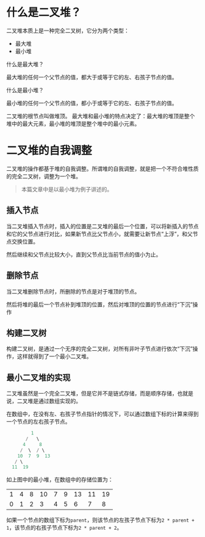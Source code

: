 # 什么是二叉堆？

二叉堆本质上是一种完全二叉树，它分为两个类型：

- 最大堆
- 最小堆

什么是最大堆？

最大堆的任何一个父节点的值，都大于或等于它的左、右孩子节点的值。

什么是最小堆？

最小堆的任何一个父节点的值，都小于或等于它的左、右孩子节点的值。


二叉堆的根节点叫做堆顶。
最大堆和最小堆的特点决定了：最大堆的堆顶是整个堆中的最大元素，最小堆的堆顶是整个堆中的最小元素。


# 二叉堆的自我调整

二叉堆的操作都基于堆的自我调整。所谓堆的自我调整，就是把一个不符合堆性质的完全二叉树，调整为一个堆。

> 本篇文章中是以最小堆为例子讲述的。

## 插入节点

当二叉堆插入节点时，插入的位置是二叉堆的最后一个位置，可以将新插入的节点和它的父节点进行对比，如果新节点比父节点小，就需要让新节点“上浮”，和父节点交换位置。

然后继续和父节点比较大小，直到父节点比当前节点的值小为止。


## 删除节点

当二叉堆删除节点时，所删除的节点是对于堆顶的节点。

然后将堆的最后一个节点补到堆顶的位置，然后对堆顶的位置的节点进行“下沉”操作


## 构建二叉树

构建二叉树，是通过一个无序的完全二叉树，对所有非叶子节点进行依次“下沉”操作，这样就得到了一个最小二叉堆。

## 最小二叉堆的实现

二叉堆虽然是一个完全二叉堆，但是它并不是链式存储，而是顺序存储，也就是说，二叉堆是通过数组实现的。

在数组中，在没有左、右孩子节点指针的情况下，可以通过数组下标的计算来得到一个节点的左右孩子节点。


```java
         1
       /   \
      4     8
     /  \  / \
    10  7  9  13
   / \
  11  19
```

如上图中的最小堆，在数组中的存储位置为：

<table>
<tr>
<td>1</td>
<td>4</td>
<td>8</td>
<td>10</td>
<td>7</td>
<td>9</td>
<td>13</td>
<td>11</td>
<td>19</td>
</tr>
<tr>
<td>0</td>
<td>1</td>
<td>2</td>
<td>3</td>
<td>4</td>
<td>5</td>
<td>6</td>
<td>7</td>
<td>8</td>
</tr>
</table>

如果一个节点的数组下标为`parent`，则该节点的左孩子节点下标为`2 * parent + 1`，该节点的右孩子节点下标为`2 * parent + 2`。


